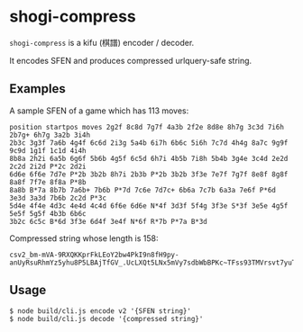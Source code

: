 # shogi-compress

`shogi-compress` is a kifu (棋譜) encoder / decoder.

It encodes SFEN and produces compressed urlquery-safe string.

## Examples

A sample SFEN of a game which has 113 moves:

```
position startpos moves 2g2f 8c8d 7g7f 4a3b 2f2e 8d8e 8h7g 3c3d 7i6h 2b7g+ 6h7g 3a2b 3i4h
2b3c 3g3f 7a6b 4g4f 6c6d 2i3g 5a4b 6i7h 6b6c 5i6h 7c7d 4h4g 8a7c 9g9f 9c9d 1g1f 1c1d 4i4h
8b8a 2h2i 6a5b 6g6f 5b6b 4g5f 6c5d 6h7i 4b5b 7i8h 5b4b 3g4e 3c4d 2e2d 2c2d 2i2d P*2c 2d2i
6d6e 6f6e 7d7e P*2b 3b2b 8h7i 2b3b P*2b 3b2b 3f3e 7e7f 7g7f 8e8f 8g8f 8a8f 7f7e 8f8a P*8b
8a8b B*7a 8b7b 7a6b+ 7b6b P*7d 7c6e 7d7c+ 6b6a 7c7b 6a3a 7e6f P*6d 3e3d 3a3d 7b6b 2c2d P*3c
5d4e 4f4e 4d3c 4e4d 4c4d 6f6e 6d6e N*4f 3d3f 5f4g 3f3e S*3f 3e5e 4g5f 5e5f 5g5f 4b3b 6b6c
3b2c 6c5c B*6d 3f3e 6d4f 3e4f N*6f R*7b P*7a B*3d
```

Compressed string whose length is 158:

```
csv2_bm-mVA-9RXQKKprFkLEoY2bw4PkI9n8fH9py-anUyRsuRhmYz5yhu8P5LBAjTfGV_.UcLXQt5LNx5mVy7sdbWbBPKc~TFss93TMVrsvt7yuT.xojVQ1j_2y_KSlfobJu6Of4W3DEVaSryBsQqax4HUXWJ
```

## Usage

```
$ node build/cli.js encode v2 '{SFEN string}'
$ node build/cli.js decode '{compressed string}'
```
